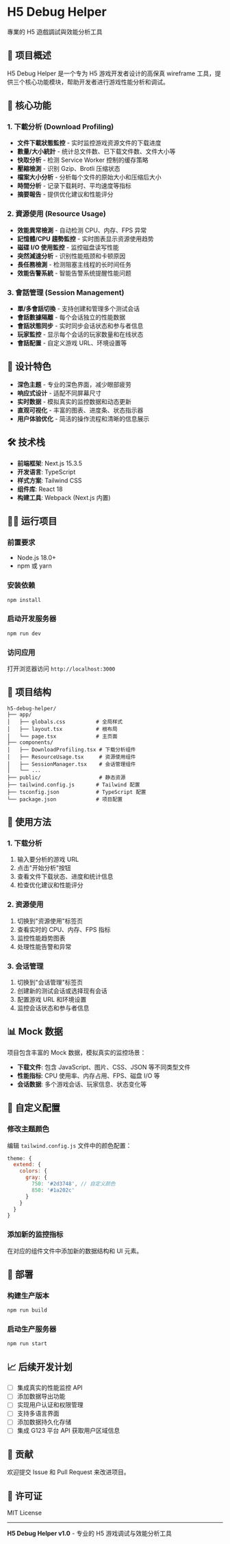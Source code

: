 # H5 Debug Helper

專業的 H5 遊戲調試與效能分析工具

## 🎯 项目概述

H5 Debug Helper 是一个专为 H5 游戏开发者设计的高保真 wireframe 工具，提供三个核心功能模块，帮助开发者进行游戏性能分析和调试。

## 🚀 核心功能

### 1. 下載分析 (Download Profiling)
- **文件下載狀態監控** - 实时监控游戏资源文件的下载进度
- **數量/大小統計** - 统计总文件数、已下载文件数、文件大小等
- **快取分析** - 检测 Service Worker 控制的缓存策略
- **壓縮檢測** - 识别 Gzip、Brotli 压缩状态
- **檔案大小分析** - 分析每个文件的原始大小和压缩后大小
- **時間分析** - 记录下载耗时、平均速度等指标
- **摘要報告** - 提供优化建议和性能评分

### 2. 資源使用 (Resource Usage)
- **效能異常檢測** - 自动检测 CPU、内存、FPS 异常
- **記憶體/CPU 趨勢監控** - 实时图表显示资源使用趋势
- **磁碟 I/O 使用監控** - 监控磁盘读写性能
- **突然減速分析** - 识别性能瓶颈和卡顿原因
- **長任務檢測** - 检测阻塞主线程的长时间任务
- **效能告警系統** - 智能告警系统提醒性能问题

### 3. 會話管理 (Session Management)
- **單/多會話切換** - 支持创建和管理多个测试会话
- **會話數據隔離** - 每个会话独立的性能数据
- **會話狀態同步** - 实时同步会话状态和参与者信息
- **玩家監控** - 显示每个会话的玩家数量和在线状态
- **會話配置** - 自定义游戏 URL、环境设置等

## 🎨 设计特色

- **深色主题** - 专业的深色界面，减少眼部疲劳
- **响应式设计** - 适配不同屏幕尺寸
- **实时数据** - 模拟真实的监控数据和动态更新
- **直观可视化** - 丰富的图表、进度条、状态指示器
- **用户体验优化** - 简洁的操作流程和清晰的信息展示

## 🛠️ 技术栈

- **前端框架**: Next.js 15.3.5
- **开发语言**: TypeScript
- **样式方案**: Tailwind CSS
- **组件库**: React 18
- **构建工具**: Webpack (Next.js 内置)

## 🏃‍♂️ 运行项目

### 前置要求
- Node.js 18.0+
- npm 或 yarn

### 安装依赖
```bash
npm install
```

### 启动开发服务器
```bash
npm run dev
```

### 访问应用
打开浏览器访问 `http://localhost:3000`

## 📁 项目结构

```
h5-debug-helper/
├── app/
│   ├── globals.css          # 全局样式
│   ├── layout.tsx           # 根布局
│   └── page.tsx             # 主页面
├── components/
│   ├── DownloadProfiling.tsx # 下载分析组件
│   ├── ResourceUsage.tsx     # 资源使用组件
│   ├── SessionManager.tsx    # 会话管理组件
│   └── ...
├── public/                   # 静态资源
├── tailwind.config.js       # Tailwind 配置
├── tsconfig.json            # TypeScript 配置
└── package.json             # 项目配置
```

## 🎯 使用方法

### 1. 下载分析
1. 输入要分析的游戏 URL
2. 点击"开始分析"按钮
3. 查看文件下载状态、进度和统计信息
4. 检查优化建议和性能评分

### 2. 资源使用
1. 切换到"资源使用"标签页
2. 查看实时的 CPU、内存、FPS 指标
3. 监控性能趋势图表
4. 处理性能告警和异常

### 3. 会话管理
1. 切换到"会话管理"标签页
2. 创建新的测试会话或选择现有会话
3. 配置游戏 URL 和环境设置
4. 监控会话状态和参与者信息

## 📊 Mock 数据

项目包含丰富的 Mock 数据，模拟真实的监控场景：

- **下载文件**: 包含 JavaScript、图片、CSS、JSON 等不同类型文件
- **性能指标**: CPU 使用率、内存占用、FPS、磁盘 I/O 等
- **会话数据**: 多个游戏会话、玩家信息、状态变化等

## 🔧 自定义配置

### 修改主题颜色
编辑 `tailwind.config.js` 文件中的颜色配置：

```javascript
theme: {
  extend: {
    colors: {
      gray: {
        750: '#2d3748', // 自定义颜色
        850: '#1a202c'
      }
    }
  }
}
```

### 添加新的监控指标
在对应的组件文件中添加新的数据结构和 UI 元素。

## 🚀 部署

### 构建生产版本
```bash
npm run build
```

### 启动生产服务器
```bash
npm run start
```

## 📈 后续开发计划

- [ ] 集成真实的性能监控 API
- [ ] 添加数据导出功能
- [ ] 实现用户认证和权限管理
- [ ] 支持多语言界面
- [ ] 添加数据持久化存储
- [ ] 集成 G123 平台 API 获取用户区域信息

## 🤝 贡献

欢迎提交 Issue 和 Pull Request 来改进项目。

## 📄 许可证

MIT License

---

**H5 Debug Helper v1.0** - 专业的 H5 游戏调试与效能分析工具

